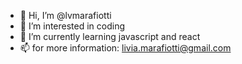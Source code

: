 - 👋 Hi, I’m @lvmarafiotti
- 👀 I’m interested in coding
- 🌱 I’m currently learning javascript and react
- 📫 for more information: livia.marafiotti@gmail.com

<!---
lvmarafiotti/lvmarafiotti is a ✨ special ✨ repository because its `README.md` (this file) appears on your GitHub profile.
You can click the Preview link to take a look at your changes.
--->
